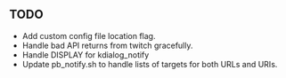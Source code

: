 TODO
----
- Add custom config file location flag.
- Handle bad API returns from twitch gracefully.
- Handle DISPLAY for kdialog_notify
- Update pb_notify.sh to handle lists of targets for both URLs and URIs.

